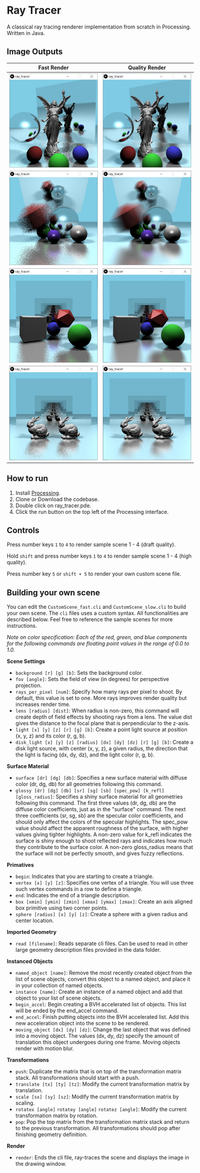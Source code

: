 # Ray Tracer
A classical ray tracing renderer implementation from scratch in Processing. Written in Java.

## Image Outputs
|Fast Render|Quality Render|
|---|---|
|![](readme_images/Image1_fast.png)|![](readme_images/Image1_slow.png)|
|![](readme_images/Image2_fast.png)|![](readme_images/Image2_slow.png)|
|![](readme_images/Image3_fast.png)|![](readme_images/Image3_slow.png)|
|![](readme_images/Image4_fast.png)|![](readme_images/Image4_slow.png)|

## How to run
1. Install [Processing](https://processing.org/).
2. Clone or Download the codebase.
3. Double click on ray_tracer.pde.
4. Click the run button on the top left of the Processing interface.

## Controls
Press number keys `1` to `4` to render sample scene 1 - 4 (draft quality).

Hold `shift` and press number keys `1` to `4` to render sample scene 1 - 4 (high quality).

Press number key `5` or `shift + 5` to render your own custom scene file.

## Building your own scene
You can edit the `CustomScene_fast.cli` and `CustomScene_slow.cli` to build your own scene. The `cli` files uses a custom syntax. All functionalities are described below. Feel free to reference the sample scenes for more instructions.

*Note on color specification: Each of the red, green, and blue components for the following commands are floating point values in the range of 0.0 to 1.0.*

**Scene Settings**
* `background [r] [g] [b]`: Sets the background color.
* `fov [angle]`: Sets the field of view (in degrees) for perspective projection.
* `rays_per_pixel [num]`: Specify how many rays per pixel to shoot. By default, this value is set to one. More rays improves render quality but increases render time.
* `lens [radius] [dist]`: When radius is non-zero, this command will create depth of field effects by shooting rays from a lens. The value dist gives the distance to the focal plane that is perpendicular to the z-axis.
* `light [x] [y] [z] [r] [g] [b]`: Create a point light source at position (x, y, z) and its color (r, g, b). 
* `disk_light [x] [y] [z] [radius] [dx] [dy] [dz] [r] [g] [b]`: Create a disk light source, with center (x, y, z), a given radius, the direction that the light is facing (dx, dy, dz), and the light color (r, g, b).

**Surface Material**
* `surface [dr] [dg] [db]`: Specifies a new surface material with diffuse color (dr, dg, db) for all geometries following this command.
* `glossy [dr] [dg] [db] [sr] [sg] [sb] [spec_pow] [k_refl] [gloss_radius]`: Specifies a shiny surface material for all geometries following this command. The first three values (dr, dg, db) are the diffuse color coefficients, just as in the "surface" command. The next three coefficients (sr, sg, sb) are the specular color coefficients, and should only affect the colors of the specular highlights. The spec_pow value should affect the apparent roughness of the surface, with higher values giving tighter highlights. A non-zero value for k_refl indicates the surface is shiny enough to shoot reflected rays and indicates how much they contribute to the surface color. A non-zero gloss_radius means that the surface will not be perfectly smooth, and gives fuzzy reflections. 

**Primatives**
* `begin`: Indicates that you are starting to create a triangle.
* `vertex [x] [y] [z]`: Specifies one vertex of a triangle. You will use three such vertex commands in a row to define a triangle.
* `end`: Indicates the end of a triangle description.
* `box [xmin] [ymin] [zmin] [xmax] [ymax] [zmax]`: Create an axis aligned box primitive using two corner points.
* `sphere [radius] [x] [y] [z]`: Create a sphere with a given radius and center location.

**Imported Geometry**
* `read [filename]`: Reads separate cli files. Can be used to read in other large geometry description files provided in the data folder.

**Instanced Objects**
* `named_object [name]`: Remove the most recently created object from the list of scene objects, convert this object to a named object, and place it in your collection of named objects.
* `instance [name]`: Create an instance of a named object and add that object to your list of scene objects. 
* `begin_accel`: Begin creating a BVH accelerated list of objects. This list will be ended by the end_accel command. 
* `end_accel`: Finish putting objects into the BVH accelerated list. Add this new acceleration object into the scene to be rendered.
* `moving_object [dx] [dy] [dz]`: Change the last object that was defined into a moving object. The values (dx, dy, dz) specify the amount of translation this object undergoes during one frame. Moving objects render with motion blur.

**Transformations**
* `push`: Duplicate the matrix that is on top of the transformation matrix stack. All transformations should start with a push.
* `translate [tx] [ty] [tz]`: Modify the current transformation matrix by translation.
* `scale [sx] [sy] [sz]`: Modify the current transformation matrix by scaling.
* `rotatex [angle]` `rotatey [angle]` `rotatez [angle]`: Modify the current transformation matrix by rotation.
* `pop`: Pop the top matrix from the transformation matrix stack and return to the previous transformation. All transformations should pop after finishing geometry definition.

**Render**
* `render`: Ends the cli file, ray-traces the scene and displays the image in the drawing window.
